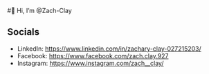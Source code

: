 #👋 Hi, I’m @Zach-Clay


## Socials
- LinkedIn: https://www.linkedin.com/in/zachary-clay-027215203/
- Facebook: https://www.facebook.com/zach.clay.927
- Instagram: https://www.instagram.com/zach__clay/

<!---
Zach-Clay/Zach-Clay is a ✨ special ✨ repository because its `README.md` (this file) appears on your GitHub profile.
You can click the Preview link to take a look at your changes.
--->

